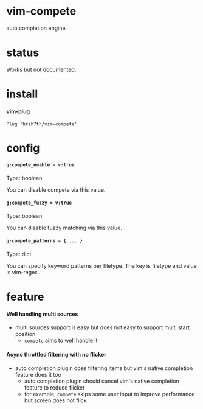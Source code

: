 # vim-compete

auto completion engine.


# status

Works but not documented.


# install

#### vim-plug
```viml
Plug 'hrsh7th/vim-compete'
```


# config

#### `g:compete_enable = v:true`

Type: boolean

You can disable compete via this value.


#### `g:compete_fuzzy = v:true`

Type: boolean

You can disable fuzzy matching via this value.


#### `g:compete_patterns = { ... }`

Type: dict

You can specify keyword patterns per filetype.
The key is filetype and value is vim-regex.


# feature

#### Well handling multi sources
- multi sources support is easy but does not easy to support multi start position
  - `compete` aims to well handle it

#### Async throttled filtering with no flicker
- auto completion plugin does filtering items but vim's native completion feature does it too
  - auto completion plugin should cancel vim's native completion feature to reduce flicker
  - for example, `compete` skips some user input to improve performance but screen does not flick


